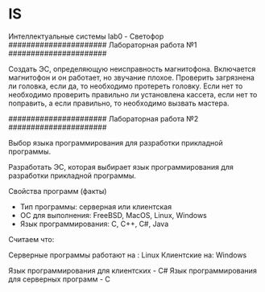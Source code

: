 # IS
Интеллектуальные системы
lab0 - Светофор
######################
Лабораторная работа №1
######################

Создать ЭС, определяющую неисправность магнитофона.
Включается магнитофон и он работает, но звучание 
плохое. Проверить загрязнена ли головка, если да,
то необходимо протереть головку. Если нет то необходимо 
проверить правильно ли установлена кассета, если нет то
поправить, а если правильно, то необходимо вызвать мастера.

######################
Лабораторная работа №2
######################
 
Выбор языка программирования для разработки прикладной программы.

Разработать ЭС, которая выбирает язык программирования для разработки 
прикладной программы.

 Свойства программ (факты)

- Тип программы: серверная или клиентская
- ОС для выполнения: FreeBSD, MacOS, Linux, Windows
- Язык программирования: C, С++, С#, Java

Считаем что:

Серверные программы работают на : Linux
Клиентские на: Windows

Язык программирования для клиентских - С#
Язык программирования для серверных программ - С

